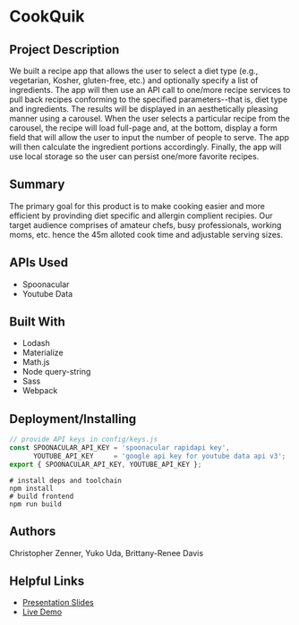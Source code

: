 # CookQuik

## Project Description
We built a recipe app that allows the user to select a diet type (e.g., vegetarian, Kosher, gluten-free, etc.) and optionally specify a list of ingredients.
The app will then use an API call to one/more recipe services to pull back recipes conforming to the specified parameters--that is, diet type and ingredients.
The results will be displayed in an aesthetically pleasing manner using a carousel. When the user selects a particular recipe from the carousel,
the recipe will load full-page and, at the bottom, display a form field that will allow the user to input the number of people to serve.
The app will then calculate the ingredient portions accordingly. Finally, the app will use local storage so the user can persist one/more favorite recipes.

## Summary 
The primary goal for this product is to make cooking easier and more efficient by provinding diet specific and allergin complient recipies.
Our target audience comprises of amateur chefs, busy professionals, working moms, etc. hence the 45m alloted cook time and adjustable serving sizes.

## APIs Used
* Spoonacular
* Youtube Data
 
## Built With 
* Lodash
* Materialize
* Math.js
* Node query-string
* Sass
* Webpack

## Deployment/Installing

```javascript
// provide API keys in config/keys.js
const SPOONACULAR_API_KEY = 'spoonacular rapidapi key',
      YOUTUBE_API_KEY     = 'google api key for youtube data api v3';
export { SPOONACULAR_API_KEY, YOUTUBE_API_KEY };
```

```shell
# install deps and toolchain
npm install
# build frontend
npm run build
```

## Authors
Christopher Zenner, Yuko Uda, Brittany-Renee Davis

## Helpful Links
* [Presentation Slides](https://docs.google.com/presentation/d/1c-VUgYBjS09AjHnAK8YAVp3cPgb_0q0bc6mAjjp2gwg/edit?ts=5e88b77f#slide=id.g72af502572_0_1)
* [Live Demo](https://christopherzenner.dev/fsf-proj-01/)